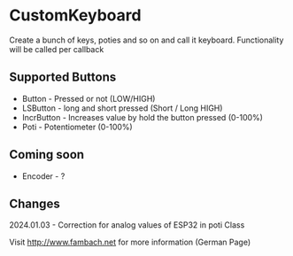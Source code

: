 # CustomKeyboard
Create a bunch of keys, poties and so on and call it keyboard. Functionality will be called per callback


## Supported Buttons
* Button - Pressed or not (LOW/HIGH)
* LSButton - long and short pressed (Short / Long HIGH)
* IncrButton - Increases value by hold the button pressed (0-100%)
* Poti - Potentiometer (0-100%)

## Coming soon
* Encoder - ?


## Changes
2024.01.03 - Correction for analog values of ESP32 in poti Class



Visit http://www.fambach.net for more information (German Page)
